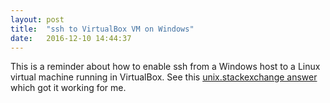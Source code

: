 ```yaml
---
layout: post
title:  "ssh to VirtualBox VM on Windows"
date:   2016-12-10 14:44:37
---
```


This is a reminder about how to enable ssh from a Windows host to a Linux virtual machine running in VirtualBox. See this [unix.stackexchange answer](http://unix.stackexchange.com/a/146028) which got it working for me.
